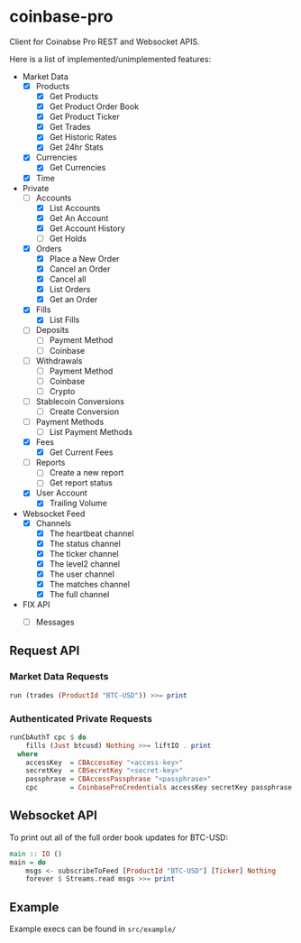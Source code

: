 # coinbase-pro

Client for Coinabse Pro REST and Websocket APIS.

Here is a list of implemented/unimplemented features:

- Market Data
    - [x] Products
        - [x] Get Products
        - [x] Get Product Order Book
        - [x] Get Product Ticker
        - [x] Get Trades
        - [x] Get Historic Rates
        - [x] Get 24hr Stats
    - [x] Currencies
        - [x] Get Currencies
    - [x] Time
- Private
    - [ ] Accounts
        - [x] List Accounts
        - [x] Get An Account
        - [x] Get Account History
        - [ ] Get Holds
    - [x] Orders
        - [x] Place a New Order
        - [x] Cancel an Order
        - [x] Cancel all
        - [x] List Orders
        - [x] Get an Order
    - [x] Fills
        - [x] List Fills
    - [ ] Deposits
        - [ ] Payment Method
        - [ ] Coinbase
    - [ ] Withdrawals
        - [ ] Payment Method
        - [ ] Coinbase
        - [ ] Crypto
    - [ ] Stablecoin Conversions
        - [ ] Create Conversion
    - [ ] Payment Methods
        - [ ] List Payment Methods
    - [x] Fees
        - [x] Get Current Fees
    - [ ] Reports
        - [ ] Create a new report
        - [ ] Get report status
    - [x] User Account
        - [x] Trailing Volume
- Websocket Feed
    - [x] Channels
        - [x] The heartbeat channel
        - [x] The status channel
        - [x] The ticker channel
        - [x] The level2 channel
        - [x] The user channel
        - [x] The matches channel
        - [x] The full channel
- FIX API
    - [ ] Messages


## Request API

### Market Data Requests

```haskell
run (trades (ProductId "BTC-USD")) >>= print
```

### Authenticated Private Requests

```haskell
runCbAuthT cpc $ do
    fills (Just btcusd) Nothing >>= liftIO . print
  where
    accessKey  = CBAccessKey "<access-key>"
    secretKey  = CBSecretKey "<secret-key>"
    passphrase = CBAccessPassphrase "<passphrase>"
    cpc        = CoinbaseProCredentials accessKey secretKey passphrase
```

## Websocket API

To print out all of the full order book updates for BTC-USD:


```haskell
main :: IO ()
main = do
    msgs <- subscribeToFeed [ProductId "BTC-USD"] [Ticker] Nothing
    forever $ Streams.read msgs >>= print
```

## Example

Example execs can be found in `src/example/`
